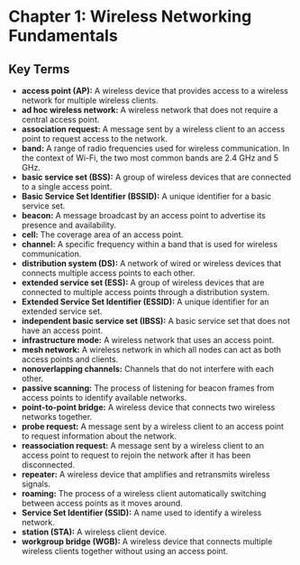 # Chapter 1: Wireless Networking Fundamentals

## Key Terms

* **access point (AP):** A wireless device that provides access to a wireless network for multiple wireless clients.
* **ad hoc wireless network:** A wireless network that does not require a central access point.
* **association request:** A message sent by a wireless client to an access point to request access to the network.
* **band:** A range of radio frequencies used for wireless communication. In the context of Wi-Fi, the two most common bands are 2.4 GHz and 5 GHz.
* **basic service set (BSS):** A group of wireless devices that are connected to a single access point.
* **Basic Service Set Identifier (BSSID):** A unique identifier for a basic service set.
* **beacon:** A message broadcast by an access point to advertise its presence and availability.
* **cell:** The coverage area of an access point.
* **channel:** A specific frequency within a band that is used for wireless communication.
* **distribution system (DS):** A network of wired or wireless devices that connects multiple access points to each other.
* **extended service set (ESS):** A group of wireless devices that are connected to multiple access points through a distribution system.
* **Extended Service Set Identifier (ESSID):** A unique identifier for an extended service set.
* **independent basic service set (IBSS):** A basic service set that does not have an access point.
* **infrastructure mode:** A wireless network that uses an access point.
* **mesh network:** A wireless network in which all nodes can act as both access points and clients.
* **nonoverlapping channels:** Channels that do not interfere with each other.
* **passive scanning:** The process of listening for beacon frames from access points to identify available networks.
* **point-to-point bridge:** A wireless device that connects two wireless networks together.
* **probe request:** A message sent by a wireless client to an access point to request information about the network.
* **reassociation request:** A message sent by a wireless client to an access point to request to rejoin the network after it has been disconnected.
* **repeater:** A wireless device that amplifies and retransmits wireless signals.
* **roaming:** The process of a wireless client automatically switching between access points as it moves around.
* **Service Set Identifier (SSID):** A name used to identify a wireless network.
* **station (STA):** A wireless client device.
* **workgroup bridge (WGB):** A wireless device that connects multiple wireless clients together without using an access point.